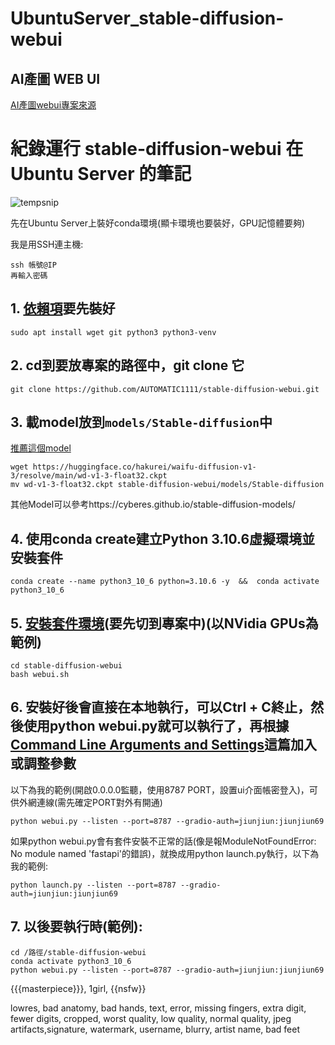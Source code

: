 # UbuntuServer_stable-diffusion-webui
## AI產圖 WEB UI
[AI產圖webui專案來源](https://github.com/AUTOMATIC1111/stable-diffusion-webui)

# 紀錄運行 stable-diffusion-webui 在 Ubuntu Server 的筆記

![tempsnip](https://user-images.githubusercontent.com/48716485/196460276-f1615143-81f8-4b2c-9379-de2e1133d851.png)

先在Ubuntu Server上裝好conda環境(顯卡環境也要裝好，GPU記憶體要夠)

我是用SSH連主機:
```
ssh 帳號@IP
再輸入密碼
```

## 1. [依賴項](https://github.com/AUTOMATIC1111/stable-diffusion-webui/wiki/Dependencies)要先裝好
```
sudo apt install wget git python3 python3-venv
```

## 2. cd到要放專案的路徑中，git clone 它
```
git clone https://github.com/AUTOMATIC1111/stable-diffusion-webui.git
```

## 3. 載model放到`models/Stable-diffusion`中
[推薦這個model](https://huggingface.co/hakurei/waifu-diffusion-v1-3/resolve/main/wd-v1-3-float32.ckpt)
```
wget https://huggingface.co/hakurei/waifu-diffusion-v1-3/resolve/main/wd-v1-3-float32.ckpt
mv wd-v1-3-float32.ckpt stable-diffusion-webui/models/Stable-diffusion
```
其他Model可以參考https://cyberes.github.io/stable-diffusion-models/

## 4. 使用conda create建立Python 3.10.6虛擬環境並安裝套件
```
conda create --name python3_10_6 python=3.10.6 -y  &&  conda activate python3_10_6
```

## 5. [安裝套件環境](https://github.com/AUTOMATIC1111/stable-diffusion-webui/wiki/Install-and-Run-on-NVidia-GPUs)(要先切到專案中)(以NVidia GPUs為範例)
```
cd stable-diffusion-webui
bash webui.sh
```

## 6. 安裝好後會直接在本地執行，可以Ctrl + C終止，然後使用python webui.py就可以執行了，再根據[Command Line Arguments and Settings](https://github.com/AUTOMATIC1111/stable-diffusion-webui/wiki/Command-Line-Arguments-and-Settings#running-online)這篇加入或調整參數

以下為我的範例(開啟0.0.0.0監聽，使用8787 PORT，設置ui介面帳密登入)，可供外網連線(需先確定PORT對外有開通)
```
python webui.py --listen --port=8787 --gradio-auth=jiunjiun:jiunjiun69
```

如果python webui.py會有套件安裝不正常的話(像是報ModuleNotFoundError: No module named 'fastapi'的錯誤)，就換成用python launch.py執行，以下為我的範例:
```
python launch.py --listen --port=8787 --gradio-auth=jiunjiun:jiunjiun69
```

## 7. 以後要執行時(範例):
```
cd /路徑/stable-diffusion-webui
conda activate python3_10_6
python webui.py --listen --port=8787 --gradio-auth=jiunjiun:jiunjiun69
```

{{{masterpiece}}}, 1girl,  {{nsfw}}

lowres, bad anatomy, bad hands, text, error, missing fingers, extra digit, fewer digits, cropped, worst quality, low quality, normal quality, jpeg artifacts,signature, watermark, username, blurry, artist name, bad feet
